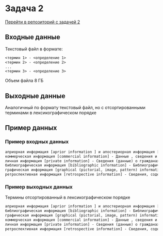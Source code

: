 # Задача 2

[Перейти в репозиторий с задачей 2](mdm_sort/README.md)

## Входные данные

Текстовый файл в формате: 

```txt
<термин 1> - <определение 1>
<термин 2> - <определение 2>
...
<термин 3> - <определение 3>
```

Объем файла 8 ГБ



## Выходные данные

Аналогичный по формату текстовый файл, но с отсортированными терминами в лексикографическом порядке

## Пример данных

### Пример входных данных

```txt
априорная информация [aprior information ] и апостериорная информация [aposterior information] - Соответственно, - данные, имевшиеся до проведения какого-либо опыта или другого действия, и сведения, полученные после его выполнения;
коммерческая информация [commercial information] - Данные , сведения и содержащие их документы, являющиеся объектом продажи их собственником;
личная информация [private information] - Сведения (данные) о гражданах и организациях, затрагивающие их интересы и запрещенные для распространения без их согласия;
библиографическая информация [bibliographic information] - Библиографические данные, описания и их перечни;
графическая информация [graphical (pictorial, image, pattern) information] - Сведения или данные, представленные в виде схем, эскизов, изображений, графиков, диаграмм, символов;
ретроспективная информация [retrospective information] - Сведения, содержащиеся в накопленных за два и более лет массивах данных или полученные в результате поиска в этих массивах (так называемого - ретроспективного поиска ).
```

### Пример выходных данных

Термины отсортированный в лексикографическом порядке

```txt
априорная информация [aprior information ] и апостериорная информация [aposterior information] - Соответственно, - данные, имевшиеся до проведения какого-либо опыта или другого действия, и сведения, полученные после его выполнения;
библиографическая информация [bibliographic information] - Библиографические данные, описания и их перечни;
графическая информация [graphical (pictorial, image, pattern) information] - Сведения или данные, представленные в виде схем, эскизов, изображений, графиков, диаграмм, символов;
коммерческая информация [commercial information] - Данные , сведения и содержащие их документы, являющиеся объектом продажи их собственником;
личная информация [private information] - Сведения (данные) о гражданах и организациях, затрагивающие их интересы и запрещенные для распространения без их согласия;
ретроспективная информация [retrospective information] - Сведения, содержащиеся в накопленных за два и более лет массивах данных или полученные в результате поиска в этих массивах (так называемого - ретроспективного поиска ).
```